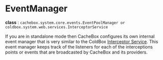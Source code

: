 # EventManager

**class** : `cachebox.system.core.events.EventPoolManager or coldbox.system.web.services.InterceptorService`

If you are in standalone mode then CacheBox configures its own internal event manager that is very similar to the ColdBox [Interceptor Service](http://coldbox.ortusbooks.com/content/interceptors/interceptors.html). This event manager keeps track of the listeners for each of the interceptions points or events that are broadcasted by CacheBox and its providers.
